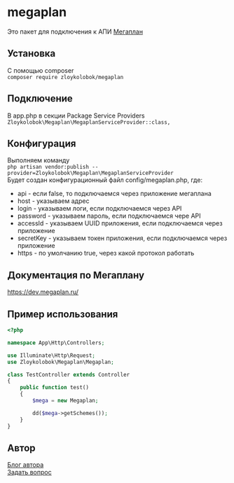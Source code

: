 # megaplan
Это пакет для подключения к АПИ [Мегаплан](https://megaplan.ru/)

## Установка
С помощью composer <br />
`composer require zloykolobok/megaplan` <br />

## Подключение
В app.php в секции Package Service Providers <br />
`Zloykolobok\Megaplan\MegaplanServiceProvider::class,` <br />

## Конфигурация
Выполняем команду <br />
`php artisan vendor:publish --provider=Zloykolobok\Megaplan\MegaplanServiceProvider` <br />
Будет создан конфигурационный файл config/megaplan.php, где:
* api - если false, то подключаемся через приложение мегаплана
* host - указываем адрес
* login - указываем логи, если подключаемся через API
* password - указываем пароль, если подключаемся чере API
* accessId - указываем UUID приложения, если подключаемся через приложение
* secretKey - указываем токен приложения, если подключаемся через приложение
* https - по умолчанию true, через какой протокол работать

## Документация по Мегаплану
<https://dev.megaplan.ru/>

## Пример использования
```php
<?php

namespace App\Http\Controllers;

use Illuminate\Http\Request;
use Zloykolobok\Megaplan\Megaplan;

class TestController extends Controller
{
    public function test()
    {
        $mega = new Megaplan;

        dd($mega->getSchemes());
    }
}
```

## Автор
[Блог автора](https://web-programming.com.ua) <br />
[Задать вопрос](https://web-programming.com.ua/obratnaya-svyaz/)
